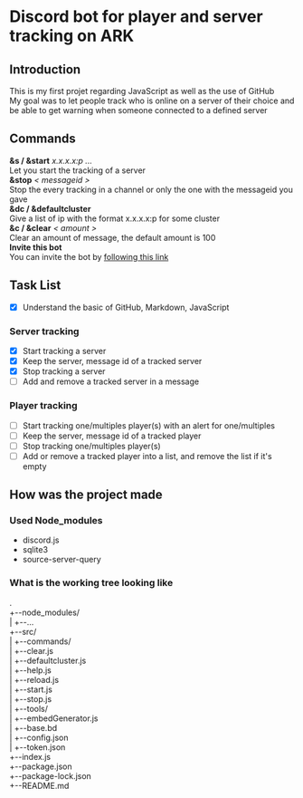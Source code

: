 # Discord bot for player and server tracking on ARK  
## Introduction  
This is my first projet regarding JavaScript as well as the use of GitHub  
My goal was to let people track who is online on a server of their choice
and be able to get warning when someone connected to a defined server  

## Commands  
**&s / &start** *x.x.x.x:p ...*  
Let you start the tracking of a server  
**&stop** *< messageid >*  
Stop the every tracking in a channel or only the one with the messageid you gave  
**&dc / &defaultcluster**  
Give a list of ip with the format x.x.x.x:p for some cluster  
**&c / &clear** *< amount >*  
Clear an amount of message, the default amount is 100  
**Invite this bot**  
‎‎You can invite the bot by [following this link](https://bit.ly/30LMOoe)  

## Task List  
- [x] Understand the basic of GitHub, Markdown, JavaScript  

### Server tracking
- [x] Start tracking a server  
- [x] Keep the server, message id of a tracked server  
- [x] Stop tracking a server  
- [ ] Add and remove a tracked server in a message  

### Player tracking
- [ ] Start tracking one/multiples player(s) with an alert for one/multiples  
- [ ] Keep the server, message id of a tracked player  
- [ ] Stop tracking one/multiples player(s)  
- [ ] Add or remove a tracked player into a list, and remove the list if it's empty  

## How was the project made  
### Used Node_modules  
- discord.js  
- sqlite3  
- source-server-query

### What is the working tree looking like
.  
+--node_modules/  
|   +--...  
+--src/  
|   +--commands/  
|      +--clear.js  
|      +--defaultcluster.js  
|      +--help.js  
|      +--reload.js  
|      +--start.js  
|      +--stop.js  
|   +--tools/  
|      +--embedGenerator.js  
|   +--base.bd  
|   +--config.json  
|   +--token.json  
+--index.js  
+--package.json  
+--package-lock.json  
+--README.md  